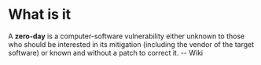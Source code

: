 # What is it  
A **zero-day** is a computer-software vulnerability either unknown to those who should be interested in its mitigation (including the vendor of the target software) or
known and without a patch to correct it.  -- Wiki  
